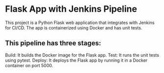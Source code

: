 
# Flask App with Jenkins Pipeline

This project is a Python Flask web application that integrates with Jenkins for CI/CD. The app is containerized using Docker and has unit tests.

## This pipeline has three stages:

Build: It builds the Docker image for the Flask app.
Test: It runs the unit tests using pytest.
Deploy: It deploys the Flask app by running it in a Docker container on port 5000.